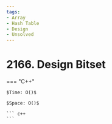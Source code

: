 ```yaml
---
tags:
- Array
- Hash Table
- Design
- Unsolved
---
```



# 2166. Design Bitset

=== "C++"

    $Time: O()$

    $Space: O()$

    ``` c++
    ```